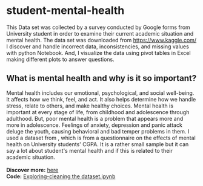 # student-mental-health

This Data set was collected by a survey conducted by Google 
forms from University student in order to examine their current academic 
situation and mental health. The data set was downloaded from https://www.kaggle.com/
I discover and handle incorrect data, inconsistencies, and missing values with python Notebook.
And, I visualize the data using pivot tables in Excel making different plots to answer questions.

## What is mental health and why is it so important?
Mental health includes our emotional, psychological, and social well-being. It affects how we think, feel, and act. It also helps determine how we handle stress, relate to others, and make healthy choices. Mental health is important at every stage of life, from childhood and adolescence through adulthood. But, poor mental health is a problem that appears more and more in adolescence. Feelings of anxiety, depression and panic attack deluge the youth, causing behavioral  and bad temper problems in them. I used a dataset from , which is from a questionnaire on the effects of mental health on University students' CGPA. It is a rather small sample but it can say a lot about student's mental health and if this is related to their academic situation.<br>
<br>
**Discover more:** [here](https://grigoriaangelou.github.io/student-mental-health/) <br>
**Code:** [Exploring-cleaning the dataset.ipynb](https://github.com/GrigoriaAngelou/student-mental-health/blob/main/Exploring-cleaning%20the%20dataset.ipynb)
